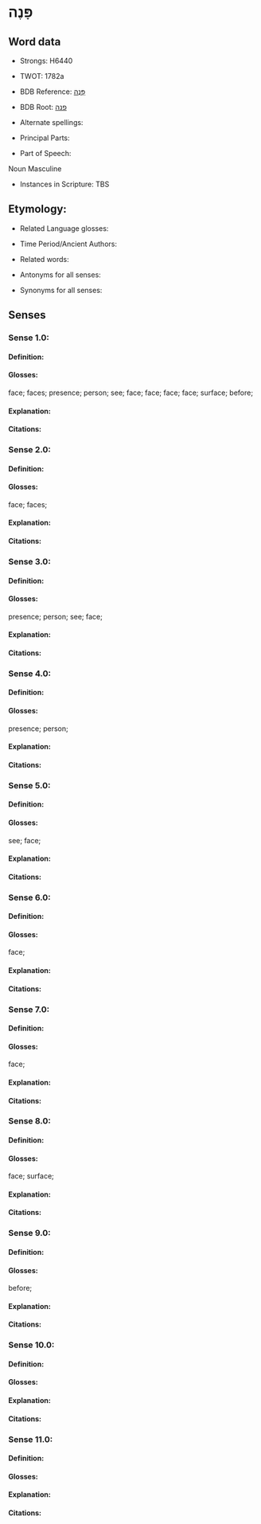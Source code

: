 # פָּנֶה

<!-- Status: S2="NeedsEdits" -->
<!-- Lexica used for edits:   -->

## Word data

* Strongs: H6440

* TWOT: 1782a

* BDB Reference: [פָּנֶה](rc://en/bdb/dict/q.bu.ab)

* BDB Root: [פנה](rc://en/bdb/dict/q.bu.aa)

* Alternate spellings:

* Principal Parts:

* Part of Speech:

Noun Masculine

* Instances in Scripture: TBS

## Etymology:

* Related Language glosses:

* Time Period/Ancient Authors:

* Related words:

* Antonyms for all senses:

* Synonyms for all senses:

## Senses

### Sense 1.0:

#### Definition:

#### Glosses:

face; faces; presence; person; see; face; face; face; face; surface; before; 

#### Explanation:

#### Citations:



### Sense 2.0:

#### Definition:

#### Glosses:

face; faces; 

#### Explanation:

#### Citations:



### Sense 3.0:

#### Definition:

#### Glosses:

presence; person; see; face; 

#### Explanation:

#### Citations:



### Sense 4.0:

#### Definition:

#### Glosses:

presence; person; 

#### Explanation:

#### Citations:



### Sense 5.0:

#### Definition:

#### Glosses:

see; face; 

#### Explanation:

#### Citations:



### Sense 6.0:

#### Definition:

#### Glosses:

face; 

#### Explanation:

#### Citations:



### Sense 7.0:

#### Definition:

#### Glosses:

face; 

#### Explanation:

#### Citations:



### Sense 8.0:

#### Definition:

#### Glosses:

face; surface; 

#### Explanation:

#### Citations:



### Sense 9.0:

#### Definition:

#### Glosses:

before; 

#### Explanation:

#### Citations:



### Sense 10.0:

#### Definition:

#### Glosses:



#### Explanation:

#### Citations:



### Sense 11.0:

#### Definition:

#### Glosses:



#### Explanation:

#### Citations:



